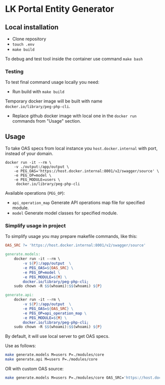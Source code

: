 # LK Portal Entity Generator

## Local installation

* Clone repository
* `touch .env`
* `make build`

To debug and test tool inside the container use command
```make bash```

### Testing

To test final command usage locally you need:

* Run build with `make build`

Temporary docker image will be built with name   
```docker.io/library/peg-php-cli```.

* Replace github docker image with local one in the `docker run` commands from
"Usage" section.

## Usage

To take OAS specs from local instance you `host.docker.internal` 
with port, instead of your domain.

```
docker run -it --rm \
    -v ./output:/app/output \ 
    -e PEG_OAS='https://host.docker.internal:8001/v2/swagger/source' \ 
    -e PEG_OP=model \
    -e PEG_MODULE=users \
     docker.io/library/peg-php-cli
```

Available operations (`PEG_OP`):

* `api_operation_map` Generate API operations map file for specified module.
* `model` Generate model classes for specified module.

### Simplify usage in project

To simplify usage you may prepare makefile commands, like this:

```makefile
OAS_SRC ?= 'https://host.docker.internal:8001/v2/swagger/source'

generate.models:
	docker run -it --rm \
		-v ${P}:/app/output  \
		-e PEG_OAS=${OAS_SRC} \
		-e PEG_OP=model \
		-e PEG_MODULE=${M} \
		docker.io/library/peg-php-cli;
	sudo chown -R $$(whoami):$$(whoami) ${P}

generate.api:
	docker run -it --rm \
		-v ${P}:/app/output  \
		-e PEG_OAS=${OAS_SRC} \
		-e PEG_OP=api_operation_map \
		-e PEG_MODULE=${M} \
		docker.io/library/peg-php-cli;
	sudo chown -R $$(whoami):$$(whoami) ${P}
```

By default, it will use local server to get OAS specs.

Use as follows:

```bash
make generate.models M=users P=./modules/core
make generate.api M=users P=./modules/core
```

OR with custom OAS source:

```bash
make generate.models M=users P=./modules/core OAS_SRC='https://host.docker.internal:8001/v2/swagger/source'
```
